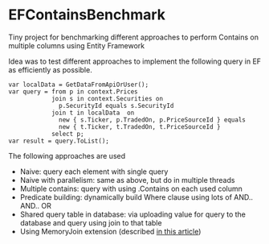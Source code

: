 # EFContainsBenchmark
Tiny project for benchmarking different approaches to perform Contains on multiple columns using Entity Framework

Idea was to test different approaches to implement the following query in EF as efficiently as possible.

```
var localData = GetDataFromApiOrUser();
var query = from p in context.Prices
            join s in context.Securities on 
              p.SecurityId equals s.SecurityId
            join t in localData  on 
              new { s.Ticker, p.TradedOn, p.PriceSourceId } equals
              new { t.Ticker, t.TradedOn, t.PriceSourceId }
            select p;
var result = query.ToList();
```

The following approaches are used
- Naive: query each element with single query
- Naive with parallelism: same as above, but do in multiple threads
- Multiple contains: query with using .Contains on each used column
- Predicate building: dynamically build Where clause using lots of AND.. AND.. OR
- Shared query table in database: via uploading value for query to the database and query using join to that table
- Using MemoryJoin extension (described [in this article](http://tsherlock.tech/2018/03/20/joining-in-memory-list-to-entity-framework-query/))
